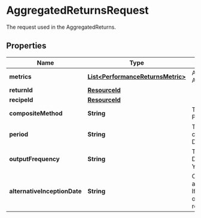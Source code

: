 

# AggregatedReturnsRequest

The request used in the AggregatedReturns.

## Properties

Name | Type | Description | Notes
------------ | ------------- | ------------- | -------------
**metrics** | [**List&lt;PerformanceReturnsMetric&gt;**](PerformanceReturnsMetric.md) | A list of metrics to calculate in the AggregatedReturns. | 
**returnId** | [**ResourceId**](ResourceId.md) |  |  [optional]
**recipeId** | [**ResourceId**](ResourceId.md) |  |  [optional]
**compositeMethod** | **String** | The method used to calculate the Portfolio performance: Equal/Asset. |  [optional]
**period** | **String** | The type of the returns used to calculate the aggregation result: Daily/Monthly. |  [optional]
**outputFrequency** | **String** | The type of calculated output: Daily/Weekly/Monthly/Quarterly/Half-Yearly/Yearly. |  [optional]
**alternativeInceptionDate** | **String** | Optional - either a date, or the key for a portfolio property containing a date. If provided, the given date will override the inception date for this request. |  [optional]



